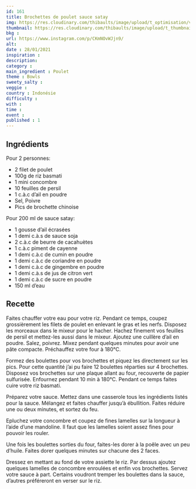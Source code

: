 ```yaml
---
id: 161
title: Brochettes de poulet sauce satay
img: https://res.cloudinary.com/thibaults/image/upload/t_optimisation/v1611855160/Recipes/20210128_brochettes_poulet_satay.jpg
thumbnail: https://res.cloudinary.com/thibaults/image/upload/t_thumbnail_josie/v1611855160/Recipes/20210128_brochettes_poulet_satay.jpg
bkg : 
url: https://www.instagram.com/p/CKmNOvWJjn9/
alt: 
date : 28/01/2021
inspiration : 
description: 
category :
main_ingredient : Poulet
theme : Bowls
sweety_salty : 
veggie : 
country : Indonésie
difficulty :
with : 
time : 
event :
published : 1
---
```


## Ingrédients
Pour 2 personnes:
 - 2 filet de poulet
 - 100g de riz basmati
 - 1 mini concombre
 - 10 feuilles de persil
 - 1 c.à.c d’ail en poudre
 - Sel, Poivre
 - Pics de brochette chinoise

Pour 200 ml de sauce satay:
 - 1 gousse d’ail écrasées
 - 1 demi c.à.s de sauce soja
 - 2 c.à.c de beurre de cacahuètes
 - 1 c.à.c piment de cayenne
 - 1 demi c.à.c de cumin en poudre
 - 1 demi c.à.c de coriandre en poudre
 - 1 demi c.à.c de gingembre en poudre
 - 1 demi c.à.s de jus de citron vert
 - 1 demi c.à.c de sucre en poudre
 - 150 ml d’eau

## Recette
Faites chauffer votre eau pour votre riz. Pendant ce temps, coupez grossièrement les filets de poulet en enlevant le gras et les nerfs. Disposez les morceaux dans le mixeur pour le hacher. Hachez finement vos feuilles de persil et mettez-les aussi dans le mixeur. Ajoutez une cuillère d’ail en poudre. Salez, poivrez. Mixez pendant quelques minutes pour avoir une pâte compacte. Préchauffez votre four à 180°C.

Formez des boulettes pour vos brochettes et piquez les directement sur les pics. Pour cette quantité j’ai pu faire 12 boulettes réparties sur 4 brochettes. Disposez vos brochettes sur une plaque allant au four, recouverte de papier sulfurisée. Enfournez pendant 10 min à 180°C. Pendant ce temps faites cuire votre riz basmati.

Préparez votre sauce. Mettez dans une casserole tous les ingrédients listés pour la sauce. Mélangez et faites chauffer jusqu’à ébullition. Faites réduire une ou deux minutes, et sortez du feu.

Epluchez votre concombre et coupez de fines lamelles sur la longueur à l’aide d’une mandoline. Il faut que les lamelles soient assez fines pour pouvoir les rouler.

Une fois les boulettes sorties du four, faites-les dorer à la poêle avec un peu d’huile. Faites dorer quelques minutes sur chacune des 2 faces.

Dressez en mettant au fond de votre assiette le riz. Par dessus ajoutez quelques lamelles de concombre enroulées et enfin vos brochettes. Servez votre sauce à part. Certains voudront tremper les boulettes dans la sauce, d’autres préféreront en verser sur le riz.
